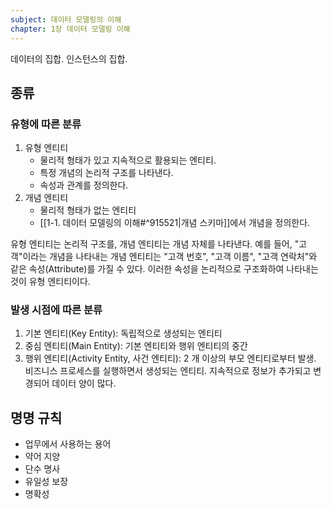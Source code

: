 ```yaml
---
subject: 데이터 모델링의 이해
chapter: 1장 데이터 모델링 이해
---
```

데이터의 집합. 인스턴스의 집합.

## 종류
### 유형에 따른 분류
1. 유형 엔티티
	- 물리적 형태가 있고 지속적으로 활용되는 엔티티.
	- 특정 개념의 논리적 구조를 나타낸다.
	- 속성과 관계를 정의한다.
2. 개념 엔티티
	- 물리적 형태가 없는 엔티티
	- [[1-1. 데이터 모델링의 이해#^915521|개념 스키마]]에서 개념을 정의한다.

유형 엔티티는 논리적 구조를, 개념 엔티티는 개념 자체를 나타낸다.
예를 들어, "고객"이라는 개념을 나타내는 개념 엔티티는 "고객 번호", "고객 이름", "고객 연락처"와 같은 속성(Attribute)를 가질 수 있다. 이러한 속성을 논리적으로 구조화하여 나타내는 것이 유형 엔티티이다.

### 발생 시점에 따른 분류
1. 기본 엔티티(Key Entity): 독립적으로 생성되는 엔티티
2. 중심 엔티티(Main Entity): 기본 엔티티와 행위 엔티티의 중간
3. 행위 엔티티(Activity Entity, 사건 엔티티): 2 개 이상의 부모 엔티티로부터 발생. 비즈니스 프로세스를 실행하면서 생성되는 엔티티. 지속적으로 정보가 추가되고 변경되어 데이터 양이 많다.

## 명명 규칙
- 업무에서 사용하는 용어
- 약어 지양
- 단수 명사
- 유일성 보장
- 명확성